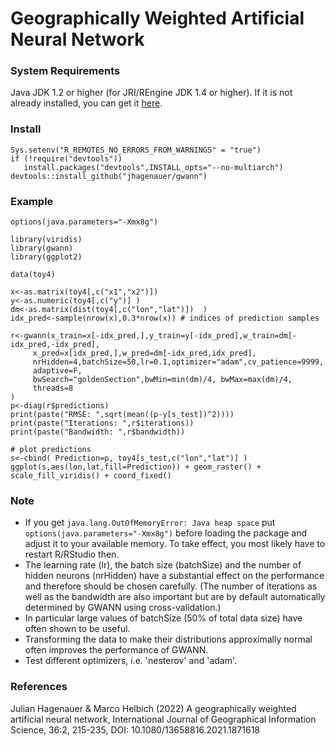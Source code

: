# Geographically Weighted Artificial Neural Network

### System Requirements

Java JDK 1.2 or higher (for JRI/REngine JDK 1.4 or higher). If it is not already installed, you can get it [here](https://www.oracle.com/java/technologies/javase-downloads.html).

### Install
    Sys.setenv("R_REMOTES_NO_ERRORS_FROM_WARNINGS" = "true")
    if (!require("devtools"))
       install.packages("devtools",INSTALL_opts="--no-multiarch")
    devtools::install_github("jhagenauer/gwann")
    
### Example
    options(java.parameters="-Xmx8g")
    
    library(viridis)
    library(gwann)
    library(ggplot2)
    
    data(toy4)
    
    x<-as.matrix(toy4[,c("x1","x2")])
    y<-as.numeric(toy4[,c("y")] )
    dm<-as.matrix(dist(toy4[,c("lon","lat")])  )
    idx_pred<-sample(nrow(x),0.3*nrow(x)) # indices of prediction samples
    
    r<-gwann(x_train=x[-idx_pred,],y_train=y[-idx_pred],w_train=dm[-idx_pred,-idx_pred],
         x_pred=x[idx_pred,],w_pred=dm[-idx_pred,idx_pred],
         nrHidden=4,batchSize=50,lr=0.1,optimizer="adam",cv_patience=9999,
         adaptive=F,
         bwSearch="goldenSection",bwMin=min(dm)/4, bwMax=max(dm)/4,
         threads=8
    )
    p<-diag(r$predictions)
    print(paste("RMSE: ",sqrt(mean((p-y[s_test])^2))))
    print(paste("Iterations: ",r$iterations))
    print(paste("Bandwidth: ",r$bandwidth))
    
    # plot predictions
    s<-cbind( Prediction=p, toy4[s_test,c("lon","lat")] )
    ggplot(s,aes(lon,lat,fill=Prediction)) + geom_raster() + scale_fill_viridis() + coord_fixed()

### Note

- If you get `java.lang.OutOfMemoryError: Java heap space` put `options(java.parameters="-Xmx8g")` before loading the package and adjust it to your available memory. To take effect, you most likely have to restart R/RStudio then.
- The learning rate (lr), the batch size (batchSize) and the number of hidden neurons (nrHidden) have a substantial effect on the performance and therefore should be chosen carefully. (The number of iterations as well as the bandwidth are also important but are by default automatically determined by GWANN using cross-validation.)
- In particular large values of batchSize (50% of total data size) have often shown to be useful.
- Transforming the data to make their distributions approximally normal often improves the performance of GWANN.
- Test different optimizers, i.e. 'nesterov' and 'adam'.

### References

Julian Hagenauer & Marco Helbich (2022) A geographically weighted artificial neural network, International Journal of Geographical Information Science, 36:2, 215-235, DOI: 10.1080/13658816.2021.1871618 
